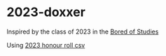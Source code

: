 # 2023-doxxer
Inspired by the class of 2023 in the [Bored of Studies](https://boredofstudies.org/)

Using [2023 honour roll csv](https://drive.google.com/file/d/1sxpExAaTzEoSCtgrEuAw8Jdp_0e4_O-W/view)
